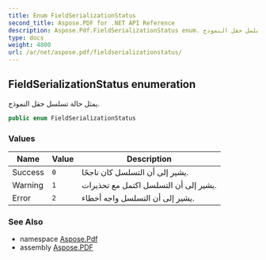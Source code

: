 ```yaml
---
title: Enum FieldSerializationStatus
second_title: Aspose.PDF for .NET API Reference
description: Aspose.Pdf.FieldSerializationStatus enum. يمثل حالة تسلسل حقل النموذج
type: docs
weight: 4800
url: /ar/net/aspose.pdf/fieldserializationstatus/
---
```

## FieldSerializationStatus enumeration

يمثل حالة تسلسل حقل النموذج.

```csharp
public enum FieldSerializationStatus
```

### Values

| Name | Value | Description |
| --- | --- | --- |
| Success | `0` | يشير إلى أن التسلسل كان ناجحًا. |
| Warning | `1` | يشير إلى أن التسلسل اكتمل مع تحذيرات. |
| Error | `2` | يشير إلى أن التسلسل واجه أخطاء. |

### See Also

* namespace [Aspose.Pdf](../../aspose.pdf/)
* assembly [Aspose.PDF](../../)